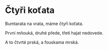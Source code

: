 # Čtyři koťata

Bumtarata na vrata,
máme čtyři koťata.

První mňouká,
druhé přede,
třetí hajat nedovede.

A to čtvrté prská,
a fouskama mrská.
